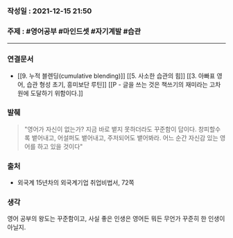 ### 작성일 : 2021-12-15 21:50
### 주제 : #영어공부 #마인드셋 #자기계발 #습관 
----
### 연결문서
- [[9. 누적 블렌딩(cumulative blending)]] [[5. 사소한 습관의 힘]] [[3. 아빠표 영어, 습관 형성 초기, 흥미보단 루틴]] [[P - 글을 쓰는 것은 책쓰기의 재미라는 고차원에 도달하기 위함이다.]]
### 발췌
> "영어가 자신이 없는가? 지금 바로 뱉지 못하더라도 꾸준함이 답이다. 창피할수록 뱉어내고, 어설퍼도 뱉어내고, 주저되어도 뱉어봐라. 어느 순간 자신감 있는 영어를 하고 있을 것이다"
### 출처
- 외국계 15년차의 외국계기업 취업비법서, 72쪽
### 생각
영어 공부의 왕도는 꾸준함이고, 사실 좋은 인생은 영어든 뭐든 무언가 꾸준히 한 인생이 아닐지.
